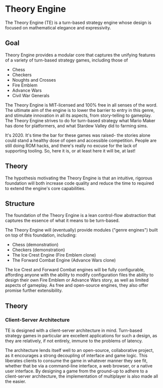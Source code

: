 # Theory Engine

The Theory Engine (TE) is a turn-based strategy engine whose design is
focused on mathematical elegance and expressivity.

## Goal

Theory Engine provides a modular core that captures the unifying
features of a variety of turn-based strategy games, including
those of

- Chess
- Checkers
- Noughts and Crosses
- Fire Emblem
- Advance Wars
- Civil War Generals

The Theory Engine is MIT-licensed and 100% free in all senses of
the word. The ultimate aim of the engine is to lower the barrier
to entry in this genre, and stimulate innovation in all its
aspects, from story-telling to gameplay. The Theory Engine
strives to do for turn-based strategy what Mario Maker has done
for platformers, and what Stardew Valley did to farming sims.

It's 2020. It's time the bar for these games was raised- the
stories alone could stand a healthy dose of open and accessible
competition. People are still doing ROM hacks, and there's really
no excuse for the lack of supporting tooling. So, here it is, or
at least here it will be, at last!

## Theory

The hypothesis motivating the Theory Engine is that an intuitive,
rigorous foundation will both increase code quality and reduce
the time to required to extend the engine's core capabilities.

## Structure

The foundation of the Theory Engine is a lean control-flow abstraction
that captures the essence of what it means to be turn-based.

The Theory Engine will (eventually) provide modules ("genre
engines") built on top of this foundation, including:

- Chess (demonstration)
- Checkers (demonstration)
- The Ice Crest Engine (Fire Emblem clone) 
- The Forward Combat Engine (Advance Wars clone)

The Ice Crest and Forward Combat engines will be fully
configurable, affording anyone with the ability to modify
configuration files the ability to design their own Fire Emblem
or Advance Wars story, as well as limited aspects of gameplay. As
free and open-source engines, they also offer promise further
extensibility. 

## Theory

### Client-Server Architecture

TE is designed with a client-server architecture in mind.
Turn-based strategy games in particular are excellent
applications for such a design, as they are relatively, if not
entirely, immune to the problems of latency.

The architecture lends itself well to an open-source,
collaborative project, as it encourages a strong decoupling of
interface and game logic. This liberates clients to consume the
game in whatever manner they see fit, whether that be via a
command-line interface, a web browser, or a native user
interface. By designing a game from the ground-up to adhere to a
client-server architecture, the implementation of multiplayer is
also made all the easier.
